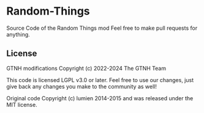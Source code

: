 Random-Things
=============

Source Code of the Random Things mod
Feel free to make pull requests for anything.


## License
GTNH modifications Copyright (c) 2022-2024 The GTNH Team

This code is licensed LGPL v3.0 or later. Feel free to use our changes, just give back any changes you make to the community as well!

Original code Copyright (c) lumien 2014-2015 and was released under the MIT license.
